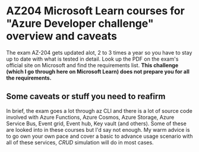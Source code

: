 # AZ204 Microsoft Learn courses for "Azure Developer challenge" overview and caveats

The exam AZ-204 gets updated alot, 2 to 3 times a year so you have to stay up to date with what is tested in detail. Look up the PDF on the exam's official site on Microsoft and find the requirements list. **This challenge (which I go through here on Microsoft Learn) does not prepare you for all the requirements.**

## Some caveats or stuff you need to reafirm

In brief, the exam goes a lot through az CLI and there is a lot of source code involved with Azure Functions, Azure Cosmos, Azure Storage, Azure Service Bus, Event grid, Event hub, Key vault (and others). Some of these are looked into in these courses but I'd say not enough. My warm advice is to go own your own pace and cover a basic to advance usage scenario with all of these services, _CRUD_ simulation will do in most cases.
